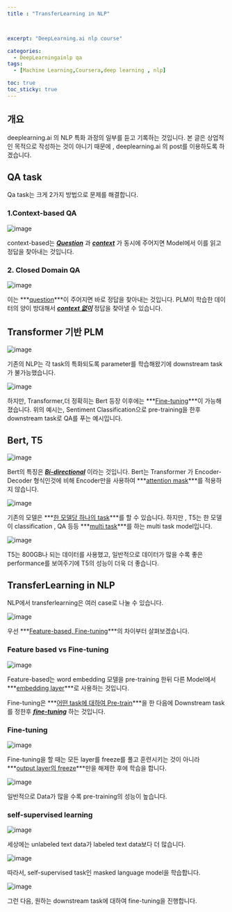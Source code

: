 ```yaml
---
title : "TransferLearning in NLP"



excerpt: "DeepLearning.ai nlp course"

categories:
  - DeepLearningainlp qa
tags:
  - [Machine Learning,Coursera,deep learning , nlp]

toc: true
toc_sticky: true
---
```

## 개요

deeplearning.ai 의 NLP 특화 과정의 일부를 듣고 기록하는 것입니다. 본 글은 상업적인 목적으로 작성하는 것이 아니기 때문에 , deeplearning.ai 의 post를 이용하도록 하겠습니다.





## QA task

Qa task는 크게 2가지 방법으로 문제를 해결합니다. 

### 1.Context-based QA

![image](https://user-images.githubusercontent.com/50165842/142728447-eccf660c-144f-439c-b2a8-54c12692aba2.png)

context-based는 ***<u>Question</u>*** 과 ***<u>context</u>***  가 동시에 주어지면 Model에서 이를 읽고 정답을 찾아내는 것입니다.

### 2. Closed Domain QA

![image](https://user-images.githubusercontent.com/50165842/142728460-f29a52b0-301e-45fb-9708-9585e81be6ef.png)

이는 ***<u>question</u>***이 주어지면 바로 정답을 찾아내는 것입니다.   PLM이 학습한 데이터의 양이 방대해서 ***<u>context 없이</u>*** 정답을 찾아낼 수 있습니다. 





## Transformer 기반 PLM

![image](https://user-images.githubusercontent.com/50165842/142728474-f346ac17-5e4a-4fc6-a66f-c3d4ee0189e4.png)

기존의 NLP는 각 task의 특화되도록 parameter를 학습해왔기에 downstream task  가 불가능했습니다. 

![image](https://user-images.githubusercontent.com/50165842/142728482-70c5d7e8-1a0c-41f9-afce-8bc17709d33f.png)

하지만, Transformer,더 정확히는 Bert 등장 이후에는 ***<u>Fine-tuning</u>***이  가능해졌습니다. 위의 예시는, Sentiment Classification으로 pre-training을 한후 downstream task로 QA를 푸는 예시입니다.





## Bert, T5

![image](https://user-images.githubusercontent.com/50165842/142728492-30692ae8-040e-41b5-819d-e2028f392d24.png)

Bert의 특징은 ***<u>Bi-directional</u>*** 이라는 것입니다. Bert는  Transformer 가 Encoder-Decoder 형식인것에 비해 Encoder만을 사용하여 ***<u>attention mask</u>***를 적용하지 않습니다.



![image](https://user-images.githubusercontent.com/50165842/142728500-9e6854d5-28c3-4b4e-b523-2aaa55890fdd.png)

기존의 모델은 ***<u>한 모델당 하나의 task</u>***를 할 수 있습니다. 하지만 , T5는 한 모델이 classification , QA 등등 ***<u>multi task</u>***를 하는 multi task model입니다.



![image](https://user-images.githubusercontent.com/50165842/142728506-72caa8b3-175f-42f2-99c0-ac10fa01ec94.png)

T5는 800GB나 되는 데이터를 사용했고, 일반적으로 데이터가 많을 수록 좋은 performance를 보여주기에 T5의 성능이 더욱 더 좋습니다.





## TransferLearning in NLP

NLP에서 transferlearning은 여러 case로 나눌 수 있습니다.



![image](https://user-images.githubusercontent.com/50165842/143018896-613bbdd5-47ea-4b5f-a614-b54fbdd1f4ca.png)



우선 ***<u>Feature-based, Fine-tuning</u>***의 차이부터 살펴보겠습니다.



### Feature based vs Fine-tuning

![image](https://user-images.githubusercontent.com/50165842/142728512-eba48f8c-38ca-4a23-8c60-e33a2b80efcd.png)

Feature-based는 word embedding 모델을 pre-training 한뒤 다른 Model에서 ***<u>embedding layer</u>***로 사용하는 것입니다. 

Fine-tuning은 ***<u>어떤 task에 대하여 Pre-train</u>***을 한 다음에 Downstream task를 정한후 ***<u>fine-tuning</u>*** 하는 것입니다. 

### Fine-tuning

![image](https://user-images.githubusercontent.com/50165842/142728520-f978ffaa-5cdb-4c43-835d-d6a6df563668.png)

Fine-tuning을 할 때는 모든 layer를 freeze를 풀고 훈련시키는 것이 아니라 ***<u>output layer의 freeze</u>***만을 해제한 후에 학습을 합니다.

![image](https://user-images.githubusercontent.com/50165842/142728524-8343b7d7-b83f-4a96-9242-2ec45b09b0cc.png)

일반적으로 Data가 많을 수록 pre-training의 성능이 높습니다.



### self-supervised learning

![image](https://user-images.githubusercontent.com/50165842/142728528-dfcbb9d2-ad0b-4a86-951e-3aab85f60ef5.png)

세상에는 unlabeled text data가 labeled text data보다 더 많습니다. 

![image](https://user-images.githubusercontent.com/50165842/142728532-878a8f3e-f5d8-4d8a-99fe-395670b01c51.png)

따라서, self-supervised task인  masked language model을 학습합니다.  

![image](https://user-images.githubusercontent.com/50165842/142728540-ee18a3fa-711f-4afc-a0e5-2b218b6e2527.png)

그런 다음, 원하는 downstream task에 대하여 fine-tuning을 진행합니다.

